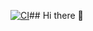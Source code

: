 [![CI](https://github.com/AO696/AO696/actions/workflows/blank.yml/badge.svg)](https://github.com/AO696/AO696/actions/workflows/blank.yml)## Hi there 👋

<!--
**AO696/AO696** is a ✨ _special_ ✨ repository because its `README.md` (this file) appears on your GitHub profile.

Here are some ideas to get you started:

- 🔭 I’m currently working on ...
- 🌱 I’m currently learning ...
- 👯 I’m looking to collaborate on ...
- 🤔 I’m looking for help with ...
- 💬 Ask me about ...
- 📫 How to reach me: ...
- 😄 Pronouns: ...
- ⚡ Fun fact: ...
-->
